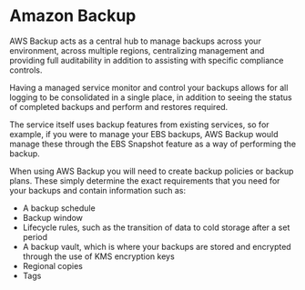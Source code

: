 # Amazon Backup
AWS Backup acts as a central hub to manage backups across your environment, across multiple regions, centralizing management and providing full auditability in addition to assisting with specific compliance controls. 

Having a managed service monitor and control your backups allows for all logging to be consolidated in a single place, in addition to seeing the status of completed backups and perform and restores required.

The service itself uses backup features from existing services, so for example, if you were to manage your EBS backups, AWS Backup would manage these through the EBS Snapshot feature as a way of performing the backup.

When using AWS Backup you will need to create backup policies or backup plans. These simply determine the exact requirements that you need for your backups and contain information such as:

- A backup schedule
- Backup window
- Lifecycle rules, such as the transition of data to cold storage after a set period
- A backup vault, which is where your backups are stored and encrypted through the use of KMS encryption keys
- Regional copies
- Tags
